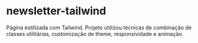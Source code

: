 ﻿# newsletter-tailwind
 
 Página estilizada com Tailwind. Projeto utilizou técnicas de combinação de classes utilitárias, customização de theme, responsividade e animação.
